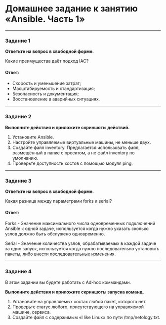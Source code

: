 # Домашнее задание к занятию «Ansible. Часть 1»

---

### Задание 1

**Ответьте на вопрос в свободной форме.**

Какие преимущества даёт подход IAC?

#### Ответ:

- Скорость и уменьшение затрат;
- Масштабируемость и стандартизация;
- Безопасность и документация;
- Восстановление в аварийных ситуациях.

---

### Задание 2 

**Выполните действия и приложите скриншоты действий.**

1. Установите Ansible.
2. Настройте управляемые виртуальные машины, не меньше двух.
3. Создайте файл inventory. Предлагается использовать файл, размещённый в папке с проектом, а не файл inventory по умолчанию.
4. Проверьте доступность хостов с помощью модуля ping.
 
---

### Задание 3 

**Ответьте на вопрос в свободной форме.**

Какая разница между параметрами forks и serial? 

#### Ответ:

Forks - Значение максимального числа одновременных подключений Ansible к одной задаче, 
используется когда нужно указать сколько узлов должно быть обслужено одновременно.

Serial - Значение количества узлов, обрабатываемых в каждой задаче за один запуск,
используется когда нужно последовательно установить пакеты, либо внести последовательные 
изменения.

---

### Задание 4 

В этом задании вы будете работать с Ad-hoc коммандами.

**Выполните действия и приложите скриншоты запуска команд.**

1. Установите на управляемых хостах любой пакет, которого нет.
2. Проверьте статус любого, присутствующего на управляемой машине, сервиса. 
3. Создайте файл с содержимым «I like Linux» по пути /tmp/netology.txt.
 
